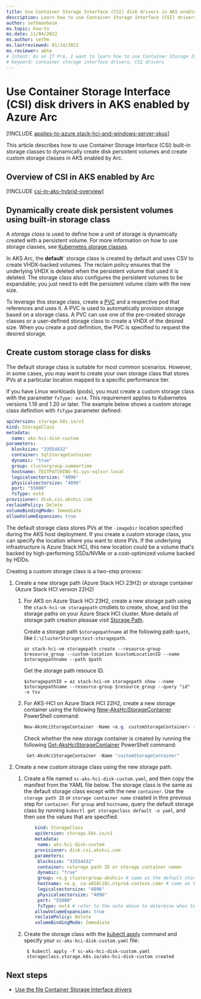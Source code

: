 ```yaml
---
title: Use Container Storage Interface (CSI) disk drivers in AKS enabled by Azure Arc
description: Learn how to use Container Storage Interface (CSI) drivers to manage disks in AKS enabled by Arc.
author: sethmanheim
ms.topic: how-to
ms.date: 11/04/2022
ms.author: sethm
ms.lastreviewed: 01/14/2022
ms.reviewer: abha
# Intent: As an IT Pro, I want to learn how to use Container Storage Interface (CSI) drivers in AKS Arc.
# Keyword: container storage interface drivers, CSI drivers
---
```


# Use Container Storage Interface (CSI) disk drivers in AKS enabled by Azure Arc

[!INCLUDE [applies-to-azure stack-hci-and-windows-server-skus](includes/aks-hci-applies-to-skus/aks-hybrid-applies-to-azure-stack-hci-windows-server-sku.md)]

This article describes how to use Container Storage Interface (CSI) built-in storage classes to dynamically create disk persistent volumes and create custom storage classes in AKS enabled by Arc.

## Overview of CSI in AKS enabled by Arc

[!INCLUDE [csi-in-aks-hybrid-overview](includes/csi-in-aks-hybrid-overview.md)]

## Dynamically create disk persistent volumes using built-in storage class

A *storage class* is used to define how a unit of storage is dynamically created with a persistent volume. For more information on how to use storage classes, see [Kubernetes storage classes](https://kubernetes.io/docs/concepts/storage/storage-classes/). 

In AKS Arc, the **default**` storage class is created by default and uses CSV to create VHDX-backed volumes. The reclaim policy ensures that the underlying VHDX is deleted when the persistent volume that used it is deleted. The storage class also configures the persistent volumes to be expandable; you just need to edit the persistent volume claim with the new size.

To leverage this storage class, create a [PVC](https://kubernetes.io/docs/concepts/storage/persistent-volumes/) and a respective pod that references and uses it. A PVC is used to automatically provision storage based on a storage class. A PVC can use one of the pre-created storage classes or a user-defined storage class to create a VHDX of the desired size. When you create a pod definition, the PVC is specified to request the desired storage.

## Create custom storage class for disks

The default storage class is suitable for most common scenarios. However, in some cases, you may want to create your own storage class that stores PVs at a particular location mapped to a specific performance tier.

If you have Linux workloads (pods), you must create a custom storage class with the parameter `fsType: ext4`. This requirement applies to Kubernetes versions 1.19 and 1.20 or later. The example below shows a custom storage class definition with `fsType` parameter defined:

```YAML
apiVersion: storage.k8s.io/v1
kind: StorageClass
metadata:
  name: aks-hci-disk-custom
parameters:
  blocksize: "33554432"
  container: SqlStorageContainer
  dynamic: "true"
  group: clustergroup-summertime
  hostname: TESTPATCHING-91.sys-sqlsvr.local
  logicalsectorsize: "4096"
  physicalsectorsize: "4096"
  port: "55000"
  fsType: ext4
provisioner: disk.csi.akshci.com
reclaimPolicy: Delete
volumeBindingMode: Immediate
allowVolumeExpansion: true  
```

The default storage class stores PVs at the `-imageDir` location specified during the AKS host deployment. If you create a custom storage class, you can specify the location where you want to store PVs. If the underlying infrastructure is Azure Stack HCI, this new location could be a volume that's backed by high-performing SSDs/NVMe or a cost-optimized volume backed by HDDs.

Creating a custom storage class is a two-step process:

1. Create a new storage path (Azure Stack HCI 23H2) or storage container (Azure Stack HCI version 22H2)

   1. For AKS on Azure Stack HCI 23H2, create a new storage path using the `stack-hci-vm storagepath` cmdlets to create, show, and list the storage paths on your Azure Stack HCI cluster. More details of storage path creation pleasae visit [Storage Path](/azure-stack/hci/manage/create-storage-path.md).

      Create a storage path `$storagepathname` at the following path `$path`, like `C:\ClusterStorage\test-storagepath`.
       
      ```azurecli
      az stack-hci-vm storagepath create --resource-group $resource_group --custom-location $customLocationID --name $storagepathname --path $path
      ```

      Get the storage path resouce ID.

      ```azurecli
      $storagepathID = az stack-hci-vm storagepath show --name $storagepathname --resource-group $resource_group --query "id" -o tsv 
      ```      
              
   2. For AKS-HCI on Azure Stack HCI 22H2, create a new storage container using the following [New-AksHciStorageContainer](./reference/ps/new-akshcistoragecontainer.md) PowerShell command:

       ```powershell
      New-AksHciStorageContainer -Name <e.g. customStorageContainer> -Path <shared storage path>
      ```
   
      Check whether the new storage container is created by running the following [Get-AksHciStorageContainer](./reference/ps/get-akshcistoragecontainer.md) PowerShell command:

      ```powershell
       Get-AksHciStorageContainer -Name "customStorageContainer"
      ```

2. Create a new custom storage class using the new storage path.
   
   1. Create a file named `sc-aks-hci-disk-custom.yaml`, and then copy the manifest from the YAML file below.  The storage class is the same as the default storage class except with the new `container`. Use the `storage path ID` or `storage container name` craated in thre previous step for `container`. For `group` and `hostname`, query the default storage class by running `kubectl get storageclass default -o yaml`, and then use the values that are specified.

      ```yaml
          kind: StorageClass
          apiVersion: storage.k8s.io/v1
          metadata:
           name: aks-hci-disk-custom
          provisioner: disk.csi.akshci.com
          parameters:
           blocksize: "33554432"
           container: <storage path ID or storage container name>
           dynamic: "true"
           group: <e.g clustergroup-akshci> # same as the default storageclass
           hostname: <e.g. ca-a858c18c.ntprod.contoso.com> # same as the default storageclass
           logicalsectorsize: "4096"
           physicalsectorsize: "4096"
           port: "55000"
           fsType: ext4 # refer to the note above to determine when to include this parameter
          allowVolumeExpansion: true
          reclaimPolicy: Delete
          volumeBindingMode: Immediate
      ```

   2. Create the storage class with the [kubectl apply](https://kubernetes.io/docs/reference/generated/kubectl/kubectl-commands#apply/) command and specify your `sc-aks-hci-disk-custom.yaml` file: 
  
      ```console
       $ kubectl apply -f sc-aks-hci-disk-custom.yaml
       storageclass.storage.k8s.io/aks-hci-disk-custom created
      ```

## Next steps

- [Use the file Container Storage Interface drivers](./container-storage-interface-files.md)
